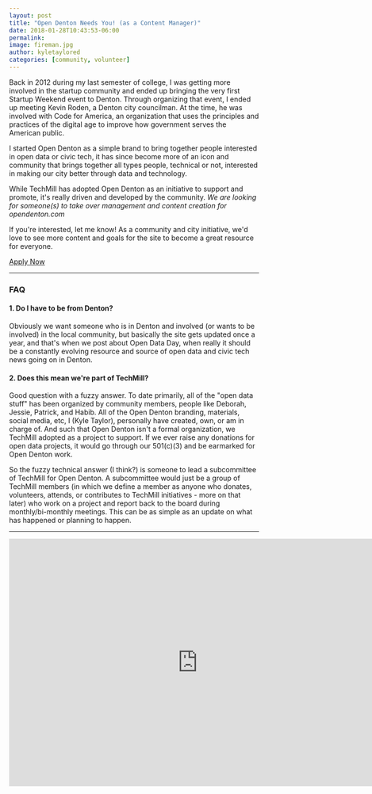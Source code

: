 ```yaml
---
layout: post
title: "Open Denton Needs You! (as a Content Manager)"
date: 2018-01-28T10:43:53-06:00
permalink: 
image: fireman.jpg
author: kyletaylored
categories: [community, volunteer]
---
```

Back in 2012 during my last semester of college, I was getting more involved in the startup community and ended up bringing the very first Startup Weekend event to Denton. Through organizing that event, I ended up meeting Kevin Roden, a Denton city councilman. At the time, he was involved with Code for America, an organization that uses the principles and practices of the digital age to improve how government serves the American public.


I started Open Denton as a simple brand to bring together people interested in open data or civic tech, it has since become more of an icon and community that brings together all types people, technical or not, interested in making our city better through data and technology.

While TechMill has adopted Open Denton as an initiative to support and promote, it's really driven and developed by the community. *We are looking for someone(s) to take over management and content creation for opendenton.com*

If you're interested, let me know! As a community and city initiative, we'd love to see more content and goals for the site to become a great resource for everyone.

<a href="https://goo.gl/forms/ROgkJSyzEUE6xscD2" class="btn link_2">Apply Now</a>

<hr>

### FAQ

#### 1. Do I have to be from Denton?

Obviously we want someone who is in Denton and involved (or wants to be involved) in the local community, but basically the site gets updated once a year, and that's when we post about Open Data Day, when really it should be a constantly evolving resource and source of open data and civic tech news going on in Denton.

#### 2. Does this mean we're part of TechMill?

Good question with a fuzzy answer. To date primarily, all of the "open data stuff" has been organized by community members, people like Deborah, Jessie, Patrick, and Habib. All of the Open Denton branding, materials, social media, etc, I (Kyle Taylor), personally have created, own, or am in charge of. And such that Open Denton isn't a formal organization, we TechMill adopted as a project to support. If we ever raise any donations for open data projects, it would go through our 501(c)(3) and be earmarked for Open Denton work.

So the fuzzy technical answer (I think?) is someone to lead a subcommittee of TechMill for Open Denton. A subcommittee would just be a group of TechMill members (in which we define a member as anyone who donates, volunteers, attends, or contributes to TechMill initiatives - more on that later) who work on a project and report back to the board during monthly/bi-monthly meetings. This can be as simple as an update on what has happened or planning to happen.

<hr>

<iframe src="https://docs.google.com/forms/d/e/1FAIpQLSfNDafuZybCCyXzrwEnjuZ226XhFaLxv8I1q522X7IFliNO2Q/viewform?embedded=true" width="760" height="500" frameborder="0" marginheight="0" marginwidth="0">Loading...</iframe>

